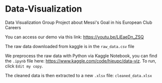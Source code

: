 # Data-Visualization
Data Visualization Group Project about Messi's Goal in his European Club Careers

You can access our demo via this link: https://youtu.be/LiEaeDn_ZSQ

The raw data downloaded from kaggle is in the `raw_data.csv` file

We preprocess the raw data with Python via Kaggle Notebook, you can find the `.ipynb` file here: https://www.kaggle.com/code/hieupc/data-viz. To run, click `Edit my copy`.

The cleaned data is then extracted to a new `.xlsx` file: `cleaned_data.xlsx`
